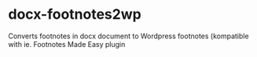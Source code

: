 # docx-footnotes2wp
Converts footnotes in docx document to Wordpress footnotes (kompatible with ie. Footnotes Made Easy plugin
